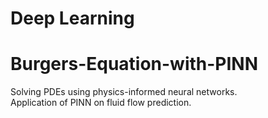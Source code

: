 # Deep Learning 

# Burgers-Equation-with-PINN
 Solving PDEs using physics-informed neural networks.  
 Application of PINN on fluid flow prediction.
